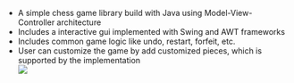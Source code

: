 <ul>
<li>A simple chess game library build with Java using Model-View-Controller architecture</li>
<li>Includes a interactive gui implemented with Swing and AWT frameworks</li>
<li>Includes common game logic like undo, restart, forfeit, etc.</li>
<li>User can customize the game by add customized pieces, which is supported by the implementation</li>
<img src=".images/sampleChessBoard.png">
</ul>